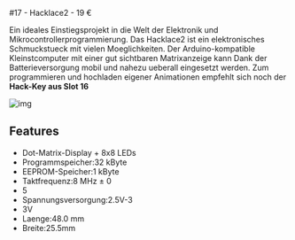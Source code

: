 [img]:https://github.com/zerocity/metalabAutomat/raw/master/17/1.jpg

#17 - Hacklace2 - 19 &euro;

Ein ideales Einstiegsprojekt in die Welt der Elektronik und Mikrocontrollerprogrammierung. Das Hacklace2 ist ein elektronisches Schmuckstueck mit vielen Moeglichkeiten. Der Arduino-kompatible Kleinstcomputer mit einer gut sichtbaren Matrixanzeige kann Dank der Batterieversorgung mobil und nahezu ueberall eingesetzt werden. Zum programmieren und hochladen eigener Animationen empfehlt sich noch der <strong>Hack-Key aus Slot 16</strong>

![img]

## Features
+ Dot-Matrix-Display + 8x8 LEDs
+ Programmspeicher:32 kByte
+ EEPROM-Speicher:1 kByte
+ Taktfrequenz:8 MHz ± 0
+ 5
+ Spannungsversorgung:2.5V-3
+ 3V
+ Laenge:48.0 mm
+ Breite:25.5mm
